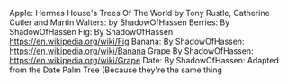 Apple: Hermes House's Trees Of The World by Tony Rustle, Catherine Cutler and Martin Walters: by ShadowOfHassen
Berries: By ShadowOfHassen
Fig: By ShadowOfHassen https://en.wikipedia.org/wiki/Fig
Banana: By ShadowOfHassen: https://en.wikipedia.org/wiki/Banana
Grape By ShadowOfHassen: https://en.wikipedia.org/wiki/Grape
Date: By ShadowOfHassen: Adapted from the Date Palm Tree (Because they're the same thing
